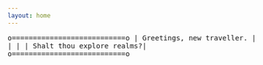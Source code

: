 ```yaml
---
layout: home
---
```



<tt>
o===========================o
| Greetings, new traveller. |
|                           |
| Shalt thou explore realms?|
o===========================o
</tt>

